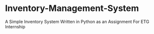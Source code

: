 # Inventory-Management-System
A Simple Inventory System Written in Python as an Assignment For ETG Internship
